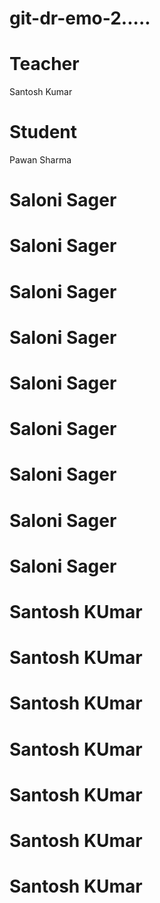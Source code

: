 # git-dr-emo-2.....


# Teacher
Santosh Kumar

# Student 

Pawan Sharma

# Saloni Sager
# Saloni Sager
# Saloni Sager
# Saloni Sager
# Saloni Sager
# Saloni Sager
# Saloni Sager
# Saloni Sager
# Saloni Sager

# Santosh KUmar
# Santosh KUmar
# Santosh KUmar
# Santosh KUmar
# Santosh KUmar
# Santosh KUmar
# Santosh KUmar


